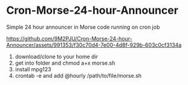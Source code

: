 # Cron-Morse-24-hour-Announcer
Simple 24 hour announcer in Morse code running on cron job



https://github.com/9M2PJU/Cron-Morse-24-hour-Announcer/assets/991353/f30c70d4-7e00-4d8f-929b-603c0cf3134a



1. download/clone to your home dir
2. get into folder and chmod a+x morse.sh
3. install mpg123
4. crontab -e and add @hourly /path/to/file/morse.sh


